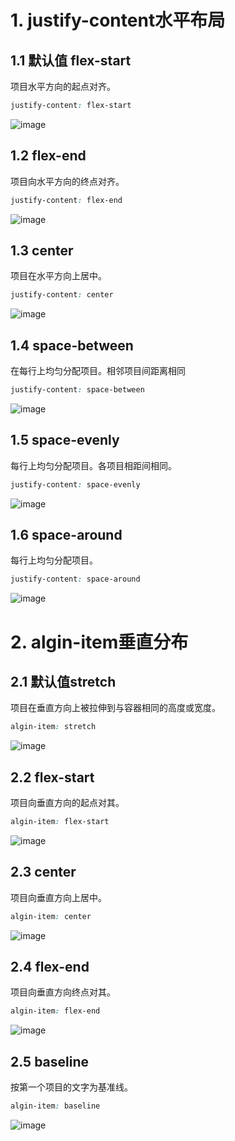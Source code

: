 # 1. justify-content水平布局
## 1.1 默认值 flex-start
项目水平方向的起点对齐。
```CSS
justify-content: flex-start
```
![image](https://github.com/user-attachments/assets/0214d8c0-612f-4ac1-8a1b-f1d9f759b292)

## 1.2 flex-end
项目向水平方向的终点对齐。
```CSS
justify-content: flex-end
```
![image](https://github.com/user-attachments/assets/d02c7771-9955-4098-8cab-f1b1e44fc714)

## 1.3 center
项目在水平方向上居中。
```CSS
justify-content: center
```
![image](https://github.com/user-attachments/assets/2e1ad6cf-4526-49f3-8155-ce5a1d1e918b)

## 1.4 space-between
在每行上均匀分配项目。相邻项目间距离相同
```CSS
justify-content: space-between
```
![image](https://github.com/user-attachments/assets/1f5dbb37-d996-4765-a154-a5a7fed161c7)

## 1.5 space-evenly
每行上均匀分配项目。各项目相距间相同。
```CSS
justify-content: space-evenly
```
![image](https://github.com/user-attachments/assets/423669bd-5043-4710-bda0-bda5f335d7a3)

## 1.6 space-around
每行上均匀分配项目。
```CSS
justify-content: space-around
```
![image](https://github.com/user-attachments/assets/2375d057-e82a-4710-a41d-ed53702d8bc6)


# 2. algin-item垂直分布
## 2.1 默认值stretch
项目在垂直方向上被拉伸到与容器相同的高度或宽度。
```CSS
algin-item: stretch
```
![image](https://github.com/user-attachments/assets/6865991c-9d52-41a4-8777-4cbddfc408aa)

## 2.2 flex-start
项目向垂直方向的起点对其。
```CSS
algin-item: flex-start
```
![image](https://github.com/user-attachments/assets/616974ed-9878-4917-8260-86be990828b0)

## 2.3 center
项目向垂直方向上居中。
```CSS
algin-item: center
```
![image](https://github.com/user-attachments/assets/cdc8070f-a3d7-428a-a871-209fabb24d9f)

## 2.4 flex-end
项目向垂直方向终点对其。
```CSS
algin-item: flex-end
```
![image](https://github.com/user-attachments/assets/51a3d831-c0b4-421c-9db0-d88c600ef8cf)

## 2.5 baseline
按第一个项目的文字为基准线。
```CSS
algin-item: baseline
```
![image](https://github.com/user-attachments/assets/f4772cb3-e213-4699-9408-9415f7bd8bc0)
